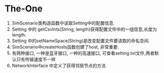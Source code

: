 # The-One
1. SimScenario类构造函数中读取Setting中的配置信息.
2. Setting 中的 getCsvInts(String, length)获得配置文件中的一组信息,长度为length.
3. Setting 中的setNameSpace(String)是改变配置文件要读取的命名空间.
4. SimScenario中createHosts函数创建了host, 非常重要.
5. 有两种接口, 一种是蓝牙接口, 一种的高速接口, 可查看setting.txt文件,两者默认只有传输速度不一样
6. NetworkInterface 中定义了获得邻居节点的方法
